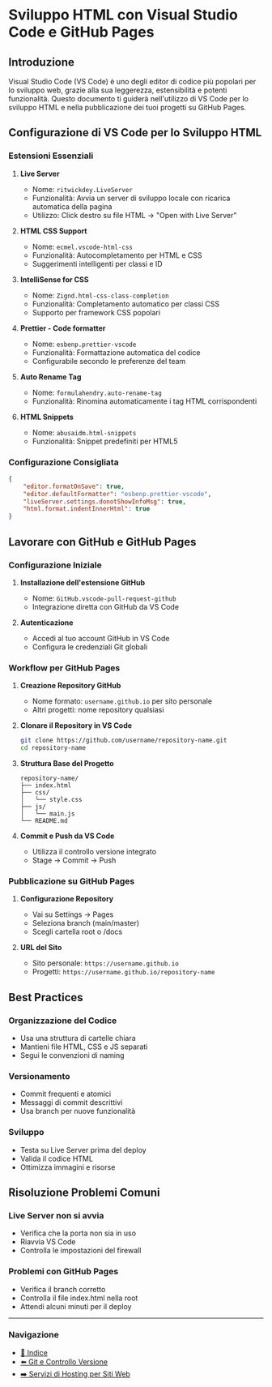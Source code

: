 # Sviluppo HTML con Visual Studio Code e GitHub Pages

## Introduzione
Visual Studio Code (VS Code) è uno degli editor di codice più popolari per lo sviluppo web, grazie alla sua leggerezza, estensibilità e potenti funzionalità. Questo documento ti guiderà nell'utilizzo di VS Code per lo sviluppo HTML e nella pubblicazione dei tuoi progetti su GitHub Pages.

## Configurazione di VS Code per lo Sviluppo HTML

### Estensioni Essenziali

1. **Live Server**
   - Nome: `ritwickdey.LiveServer`
   - Funzionalità: Avvia un server di sviluppo locale con ricarica automatica della pagina
   - Utilizzo: Click destro su file HTML -> "Open with Live Server"

2. **HTML CSS Support**
   - Nome: `ecmel.vscode-html-css`
   - Funzionalità: Autocompletamento per HTML e CSS
   - Suggerimenti intelligenti per classi e ID

3. **IntelliSense for CSS**
   - Nome: `Zignd.html-css-class-completion`
   - Funzionalità: Completamento automatico per classi CSS
   - Supporto per framework CSS popolari

4. **Prettier - Code formatter**
   - Nome: `esbenp.prettier-vscode`
   - Funzionalità: Formattazione automatica del codice
   - Configurabile secondo le preferenze del team

5. **Auto Rename Tag**
   - Nome: `formulahendry.auto-rename-tag`
   - Funzionalità: Rinomina automaticamente i tag HTML corrispondenti

6. **HTML Snippets**
   - Nome: `abusaidm.html-snippets`
   - Funzionalità: Snippet predefiniti per HTML5

### Configurazione Consigliata

```json
{
    "editor.formatOnSave": true,
    "editor.defaultFormatter": "esbenp.prettier-vscode",
    "liveServer.settings.donotShowInfoMsg": true,
    "html.format.indentInnerHtml": true
}
```

## Lavorare con GitHub e GitHub Pages

### Configurazione Iniziale

1. **Installazione dell'estensione GitHub**
   - Nome: `GitHub.vscode-pull-request-github`
   - Integrazione diretta con GitHub da VS Code

2. **Autenticazione**
   - Accedi al tuo account GitHub in VS Code
   - Configura le credenziali Git globali

### Workflow per GitHub Pages

1. **Creazione Repository GitHub**
   - Nome formato: `username.github.io` per sito personale
   - Altri progetti: nome repository qualsiasi

2. **Clonare il Repository in VS Code**
   ```bash
   git clone https://github.com/username/repository-name.git
   cd repository-name
   ```

3. **Struttura Base del Progetto**
   ```plaintext
   repository-name/
   ├── index.html
   ├── css/
   │   └── style.css
   ├── js/
   │   └── main.js
   └── README.md
   ```

4. **Commit e Push da VS Code**
   - Utilizza il controllo versione integrato
   - Stage -> Commit -> Push

### Pubblicazione su GitHub Pages

1. **Configurazione Repository**
   - Vai su Settings -> Pages
   - Seleziona branch (main/master)
   - Scegli cartella root o /docs

2. **URL del Sito**
   - Sito personale: `https://username.github.io`
   - Progetti: `https://username.github.io/repository-name`

## Best Practices

### Organizzazione del Codice
- Usa una struttura di cartelle chiara
- Mantieni file HTML, CSS e JS separati
- Segui le convenzioni di naming

### Versionamento
- Commit frequenti e atomici
- Messaggi di commit descrittivi
- Usa branch per nuove funzionalità

### Sviluppo
- Testa su Live Server prima del deploy
- Valida il codice HTML
- Ottimizza immagini e risorse

## Risoluzione Problemi Comuni

### Live Server non si avvia
- Verifica che la porta non sia in uso
- Riavvia VS Code
- Controlla le impostazioni del firewall

### Problemi con GitHub Pages
- Verifica il branch corretto
- Controlla il file index.html nella root
- Attendi alcuni minuti per il deploy

---

### Navigazione
- [📑 Indice](<../README.md>)
- [⬅️ Git e Controllo Versione](<07_Git_controllo_versione.md>)
- [➡️ Servizi di Hosting per Siti Web](<08_Servizi_hosting.md>)
